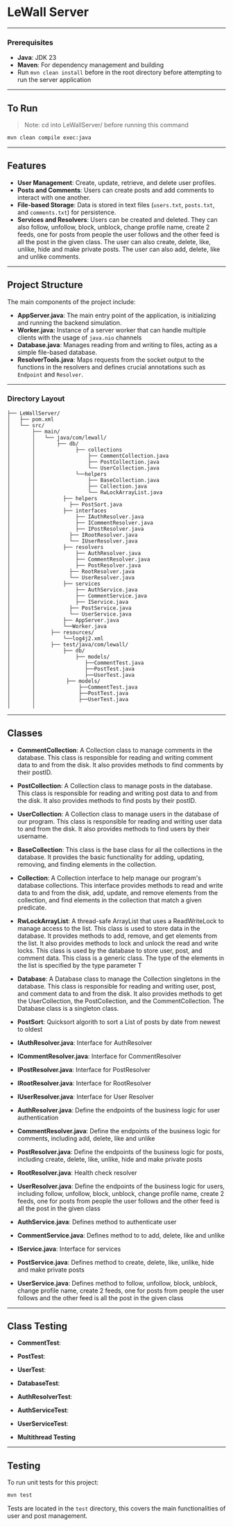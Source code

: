 # LeWall Server

---

### Prerequisites

- **Java**: JDK 23
- **Maven**: For dependency management and building
- Run `mvn clean install` before in the root directory before attempting to run the server application

---

## To Run

> Note: cd into LeWallServer/ before running this command

```bash
mvn clean compile exec:java
```

---

## Features

- **User Management**: Create, update, retrieve, and delete user profiles.
- **Posts and Comments**: Users can create posts and add comments to interact with one another.
- **File-based Storage**: Data is stored in text files (`users.txt`, `posts.txt`, and `comments.txt`) for persistence.
- **Services and Resolvers**: Users can be created and deleted. They can also follow, unfollow, block, unblock, change profile name, create 2 feeds, one for posts from people the user follows and the other feed is all the post in the given class. The user can also create, delete, like, unlike, hide and make private posts. The user can also add, delete, like and unlike comments.

---

## Project Structure

The main components of the project include:

- **AppServer.java**: The main entry point of the application, is initializing and running the backend simulation.
- **Worker.java:** Instance of a server worker that can handle multiple clients with the usage of `java.nio` channels
- **Database.java**: Manages reading from and writing to files, acting as a simple file-based database.
- **ResolverTools.java**: Maps requests from the socket output to the functions in the resolvers and defines crucial annotations such as `Endpoint` and `Resolver`.

---

### Directory Layout

```plaintext
├── LeWallServer/
│   ├── pom.xml
│   └── src/
│       ├── main/
│       │   └── java/com/lewall/
│       │       ├── db/
│       │             ├── collections
│       │                 ├── CommentCollection.java
│       │                 ├── PostCollection.java
│       │                 └── UserCollection.java
│       │             └──helpers
│       │                 ├── BaseCollection.java
│       │                 ├── Collection.java
│       │                 └── RwLockArrayList.java
│       │         ├── helpers
│       │           ├── PostSort.java
│       │         ├── interfaces
│       │             ├── IAuthResolver.java
│       │             ├── ICommentResolver.java
│       │             ├── IPostResolver.java
│       │           ├── IRootResolver.java
│       │           └── IUserResolver.java
│       │         ├── resolvers
│       │             ├── AuthResolver.java
│       │             ├── CommentResolver.java
│       │             ├── PostResolver.java
│       │           ├── RootResolver.java
│       │           └── UserResolver.java
│       │         ├── services
│       │             ├── AuthService.java
│       │             ├── CommentService.java
│       │             ├── IService.java
│       │           ├── PostService.java
│       │           └── UserService.java
│       │         ├── AppServer.java
│       │         └──Worker.java
│       │     ├── resources/
│       │         └──log4j2.xml
│       │     ├── test/java/com/lewall/
│       │         ├── db/
│       │             ├── models/
│       │                ├──CommentTest.java
│       │                ├──PostTest.java
│       │                ├──UserTest.java
│       │          ├── models/
│       │              ├──CommentTest.java
│       │              ├──PostTest.java
│       │              ├──UserTest.java
│       │

```

---

## Classes

- **CommentCollection**: A Collection class to manage comments in the database. This class is responsible for reading and writing comment data to and from the disk. It also provides methods to find comments by their postID.
- **PostCollection**: A Collection class to manage posts in the database. This class is responsible for reading and writing post data to and from the disk. It also provides methods to find posts by their postID.
- **UserCollection**: A Collection class to manage users in the database of our program. This class is responsible for reading and writing user data to and from the disk. It also provides methods to find users by their username.

- **BaseCollection**: This class is the base class for all the collections in the database. It provides the basic functionality for adding, updating, removing, and finding elements in the collection.
- **Collection**: A Collection interface to help manage our program's database collections. This interface provides methods to read and write data to and from the disk, add, update, and remove elements from the collection, and find elements in the collection that match a given predicate.
- **RwLockArrayList**: A thread-safe ArrayList that uses a ReadWriteLock to manage access to the list. This class is used to store data in the database. It provides methods to add, remove, and get elements from the list. It also provides methods to lock and unlock the read and write locks. This class is used by the database to store user, post, and comment data. This class is a generic class. The type of the elements in the list is specified by the type parameter T

- **Database**: A Database class to manage the Collection singletons in the database. This class is responsible for reading and writing user, post, and comment data to and from the disk. It also provides methods to get the UserCollection, the PostCollection, and the CommentCollection. The Database class is a singleton class.

- **PostSort**: Quicksort algorith to sort a List of posts by date from newest to oldest

- **IAuthResolver.java**: Interface for AuthResolver
- **ICommentResolver.java**: Interface for CommentResolver
- **IPostResolver.java**: Interface for PostResolver
- **IRootResolver.java**: Interface for RootResolver
- **IUserResolver.java**: Interface for User Resolver

- **AuthResolver.java**: Define the endpoints of the business logic for user authentication
- **CommentResolver.java**: Define the endpoints of the business logic for comments, including add, delete, like and unlike
- **PostResolver.java**: Define the endpoints of the business logic for posts, including create, delete, like, unlike, hide and make private posts
- **RootResolver.java**: Health check resolver
- **UserResolver.java**: Define the endpoints of the business logic for users, including follow, unfollow, block, unblock, change profile name, create 2 feeds, one for posts from people the user follows and the other feed is all the post in the given class

- **AuthService.java**: Defines method to authenticate user
- **CommentService.java**: Defines method to to add, delete, like and unlike
- **IService.java**: Interface for services
- **PostService.java**: Defines method to create, delete, like, unlike, hide and make private posts
- **UserService.java**: Defines method to follow, unfollow, block, unblock, change profile name, create 2 feeds, one for posts from people the user follows and the other feed is all the post in the given class

---

## Class Testing

- **CommentTest**:
- **PostTest**:
- **UserTest**:

- **DatabaseTest**:

- **AuthResolverTest**:

- **AuthServiceTest**:
- **UserServiceTest**:

- **Multithread Testing**

---

## Testing

To run unit tests for this project:

```bash
mvn test
```

Tests are located in the `test` directory, this covers the main functionalities of user and post management.
